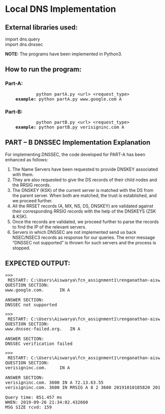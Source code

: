 # Local DNS Implementation

## External libraries used:

import dns.query <br>
import dns.dnssec

**NOTE:** The programs have been implemented in Python3.

## How to run the program:

### Part-A:
<pre>
			python partA.py &lt;url&gt; &lt;request_type&gt;
	<b>example:</b>	python partA.py www.google.com A
</pre>
### Part-B:
<pre>
			python partB.py &lt;url&gt; &lt;request_type&gt;
	<b>example:</b>	python partB.py verisigninc.com A
</pre>

## PART – B DNSSEC Implementation Explanation

For implementing DNSSEC, the code developed for PART-A has been enhanced as follows: <br>
1.	The Name Servers have been requested to provide DNSKEY associated with them.
2.	They are also requested to give the DS records of their child nodes and the RRSIG records.
3.	The DNSKEY (KSK) of the current server is matched with the DS from the parent server. When both are matched, the trust is established, and we proceed further.
4.	All the RRSET records (A, MX, NS, DS, DNSKEY) are validated against their corresponding RRSIG records with the help of the DNSKEYS (ZSK & KSK).
5.	Once the records are validated, we proceed further to parse the records to find the IP of the relevant servers.
6.	Servers in which DNSSEC are not implemented send us back NSEC/NSEC3 records as response for our queries. The error message “DNSSEC not supported” is thrown for such servers and the process is stopped.

## EXPECTED OUTPUT:
<pre>
>>> 
 RESTART: C:\Users\Aiswarya\fcn_assignment1\renganathan-aiswarya lakshmi-HW1\partB.py 
QUESTION SECTION:
www.google.com. 	 IN A

ANSWER SECTION: 
DNSSEC not supported
</pre>
<pre>
>>> 
 RESTART: C:\Users\Aiswarya\fcn_assignment1\renganathan-aiswarya lakshmi-HW1\partB.py 
QUESTION SECTION:
www.dnssec-failed.org. 	 IN A

ANSWER SECTION: 
DNSSEC verification failed
</pre>
<pre>
>>> 
 RESTART: C:\Users\Aiswarya\fcn_assignment1\renganathan-aiswarya lakshmi-HW1\partB.py 
QUESTION SECTION:
verisigninc.com. 	 IN A

ANSWER SECTION: 
verisigninc.com. 3600 IN A 72.13.63.55
verisigninc.com. 3600 IN RRSIG A 8 2 3600 20191010185820 20190926185820 30234 verisigninc.com. Bl0iyFHdzYFrdXMN77b4N2Vq949sRens hF0VqEs8d6KznYRtK2lqc59eD/pL3WYg Ek/FkrLL5sh44jDSu17a0kJfC75bO6Br z9EjbtE4I85rrGCItBEeJJaT4F8XiYGk x/2v+gRlVVNP0agC+HpoolmLcCo9YL+j b8FuUYE5Bv8=

Query time: 851.457 ms
WHEN: 2019-09-26 21:34:02.432660
MSG SIZE rcvd: 159
</pre>
